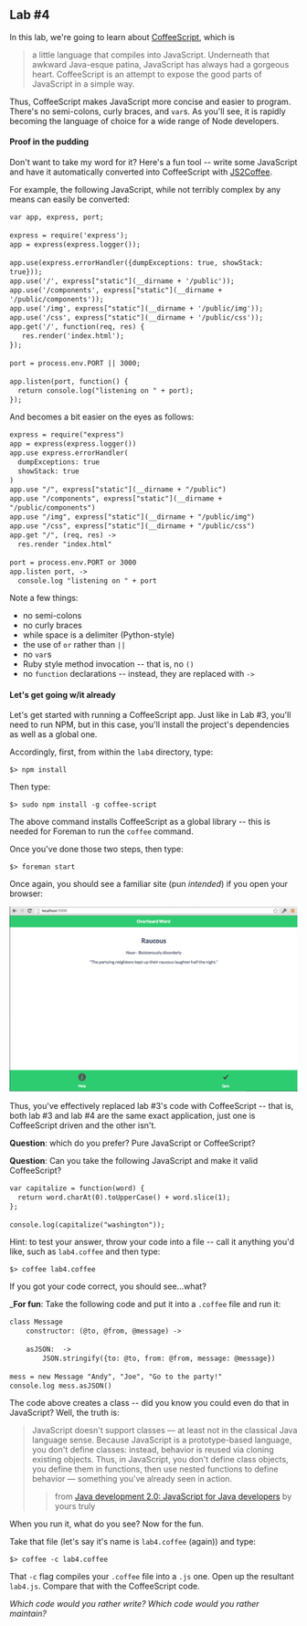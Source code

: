 ## Lab #4

In this lab, we're going to learn about [CoffeeScript](http://coffeescript.org/), which is

>a little language that compiles into JavaScript. Underneath that awkward Java-esque patina, JavaScript has always had a gorgeous heart. CoffeeScript is an attempt to expose the good parts of JavaScript in a simple way.

Thus, CoffeeScript makes JavaScript more concise and easier to program. There's no semi-colons, curly braces, and `var`s. As you'll see, it is rapidly becoming the language of choice for a wide range of Node developers.

#### Proof in the pudding

Don't want to take my word for it? Here's a fun tool -- write some JavaScript and have it automatically converted into CoffeeScript with [JS2Coffee](http://js2coffee.org/).

For example, the following JavaScript, while not terribly complex by any means can easily be converted: 

```
var app, express, port;

express = require('express');
app = express(express.logger());

app.use(express.errorHandler({dumpExceptions: true, showStack: true}));
app.use('/', express["static"](__dirname + '/public'));
app.use('/components', express["static"](__dirname + '/public/components'));
app.use('/img', express["static"](__dirname + '/public/img'));
app.use('/css', express["static"](__dirname + '/public/css'));
app.get('/', function(req, res) {
   res.render('index.html');
});

port = process.env.PORT || 3000;

app.listen(port, function() {
  return console.log("listening on " + port);
});
```

And becomes a bit easier on the eyes as follows: 

```
express = require("express")
app = express(express.logger())
app.use express.errorHandler(
  dumpExceptions: true
  showStack: true
)
app.use "/", express["static"](__dirname + "/public")
app.use "/components", express["static"](__dirname + "/public/components")
app.use "/img", express["static"](__dirname + "/public/img")
app.use "/css", express["static"](__dirname + "/public/css")
app.get "/", (req, res) ->
  res.render "index.html"

port = process.env.PORT or 3000
app.listen port, ->
  console.log "listening on " + port
```

Note a few things: 
  * no semi-colons
  * no curly braces
  * while space is a delimiter (Python-style)
  * the use of `or` rather than `||`
  * no `var`s
  * Ruby style method invocation -- that is, no `()`
  * no `function` declarations -- instead, they are replaced with `->`

#### Let's get going w/it already

Let's get started with running a CoffeeScript app. Just like in Lab #3, you'll need to run NPM, but in this case, you'll install the project's dependencies as well as a global one. 

Accordingly, first, from within the `lab4` directory, type:

```
$> npm install
```

Then type:

```
$> sudo npm install -g coffee-script
```

The above command installs CoffeeScript as a global library -- this is needed for Foreman to run the `coffee` command.

Once you've done those two steps, then type:

```
$> foreman start
```

Once again, you should see a familiar site (pun _intended_) if you open your browser:

![familiar, no?](../../docs/imgs/lab_3.png)

Thus, you've effectively replaced lab #3's code with CoffeeScript -- that is, both lab #3 and lab #4 are the same exact application, just one is CoffeeScript driven and the other isn't. 

__Question__: which do you prefer? Pure JavaScript or CoffeeScript?

__Question__: Can you take the following JavaScript and make it valid CoffeeScript?

```
var capitalize = function(word) {
  return word.charAt(0).toUpperCase() + word.slice(1);
};

console.log(capitalize("washington"));
```

Hint: to test your answer, throw your code into a file -- call it anything you'd like, such as `lab4.coffee` and then type:

```
$> coffee lab4.coffee
```

If you got your code correct, you should see...what?


___For fun__: Take the following code and put it into a `.coffee` file and run it:


```
class Message
	constructor: (@to, @from, @message) ->
	
	asJSON:  ->
		JSON.stringify({to: @to, from: @from, message: @message})

mess = new Message "Andy", "Joe", "Go to the party!"
console.log mess.asJSON()
``` 

The code above creates a class -- did you know you could even do that in JavaScript? Well, the truth is:

>JavaScript doesn't support classes — at least not in the classical Java language sense. Because JavaScript is a prototype-based language, you don't define classes: instead, behavior is reused via cloning existing objects. Thus, in JavaScript, you don't define class objects, you define them in functions, then use nested functions to define behavior — something you've already seen in action.
> > from [Java development 2.0: JavaScript for Java developers](http://www.ibm.com/developerworks/java/library/j-javadev2-18/index.html)  by yours truly


When you run it, what do you see? Now for the fun. 

Take that file (let's say it's name is `lab4.coffee` (again)) and type:

```
$> coffee -c lab4.coffee
```

That `-c` flag compiles your `.coffee` file into a `.js` one. Open up the resultant `lab4.js`. Compare that with the CoffeeScript code. 

_Which code would you rather write? Which code would you rather maintain?_
